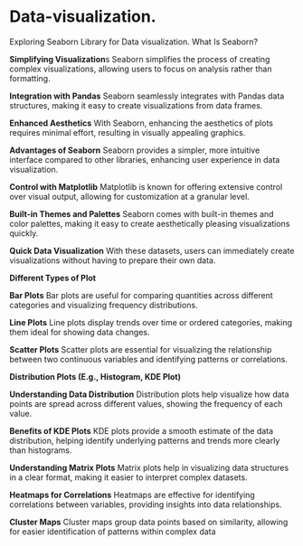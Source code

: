 # Data-visualization.
Exploring Seaborn Library for Data visualization.
What Is Seaborn?

**Simplifying Visualization**s
Seaborn simplifies the process of creating complex visualizations, allowing users to focus on analysis rather than formatting.

**Integration with Pandas**
Seaborn seamlessly integrates with Pandas data structures, making it easy to create visualizations from data frames.

**Enhanced Aesthetics**
With Seaborn, enhancing the aesthetics of plots requires minimal effort, resulting in visually appealing graphics.

**Advantages of Seaborn**
Seaborn provides a simpler, more intuitive interface compared to other libraries, enhancing user experience in data visualization.

**Control with Matplotlib**
Matplotlib is known for offering extensive control over visual output, allowing for customization at a granular level.

**Built-in Themes and Palettes**
Seaborn comes with built-in themes and color palettes, making it easy to create aesthetically pleasing visualizations quickly.

**Quick Data Visualization**
With these datasets, users can immediately create visualizations without having to prepare their own data.

**Different Types of Plot**

**Bar Plots**
Bar plots are useful for comparing quantities across different categories and visualizing frequency distributions.

**Line Plots**
Line plots display trends over time or ordered categories, making them ideal for showing data changes.

**Scatter Plots**
Scatter plots are essential for visualizing the relationship between two continuous variables and identifying patterns or correlations.

**Distribution Plots (E.g., Histogram, KDE Plot)**

**Understanding Data Distribution**
Distribution plots help visualize how data points are spread across different values, showing the frequency of each value.

**Benefits of KDE Plots**
KDE plots provide a smooth estimate of the data distribution, helping identify underlying patterns and trends more clearly than histograms.

**Understanding Matrix Plots**
Matrix plots help in visualizing data structures in a clear format, making it easier to interpret complex datasets.

**Heatmaps for Correlations**
Heatmaps are effective for identifying correlations between variables, providing insights into data relationships.

**Cluster Maps**
Cluster maps group data points based on similarity, allowing for easier identification of patterns within complex data







